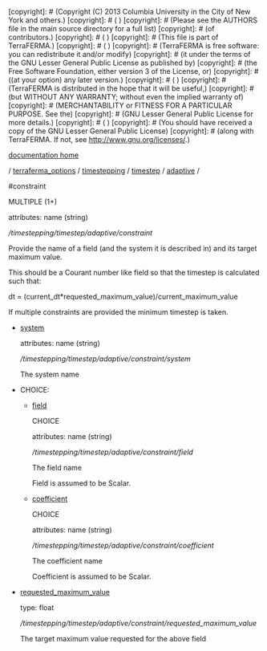 [copyright]: # (Copyright (C) 2013 Columbia University in the City of New York and others.)
[copyright]: # ( )
[copyright]: # (Please see the AUTHORS file in the main source directory for a full list)
[copyright]: # (of contributors.)
[copyright]: # ( )
[copyright]: # (This file is part of TerraFERMA.)
[copyright]: # ( )
[copyright]: # (TerraFERMA is free software: you can redistribute it and/or modify)
[copyright]: # (it under the terms of the GNU Lesser General Public License as published by)
[copyright]: # (the Free Software Foundation, either version 3 of the License, or)
[copyright]: # ((at your option) any later version.)
[copyright]: # ( )
[copyright]: # (TerraFERMA is distributed in the hope that it will be useful,)
[copyright]: # (but WITHOUT ANY WARRANTY; without even the implied warranty of)
[copyright]: # (MERCHANTABILITY or FITNESS FOR A PARTICULAR PURPOSE. See the)
[copyright]: # (GNU Lesser General Public License for more details.)
[copyright]: # ( )
[copyright]: # (You should have received a copy of the GNU Lesser General Public License)
[copyright]: # (along with TerraFERMA. If not, see <http://www.gnu.org/licenses/>.)

[documentation home](Documentation)

/ [terraferma_options](../../../../terraferma_options.md) / [timestepping](../../../timestepping.md) / [timestep](../../timestep.md) / [adaptive](../adaptive.md) /

#constraint

MULTIPLE (1+) 

attributes: name (string) 

*/timestepping/timestep/adaptive/constraint*

Provide the name of a field (and the system it is described in) and its target maximum value.

This should be a Courant number like field so that the timestep is calculated such that:

dt = (current_dt*requested_maximum_value)/current_maximum_value

If multiple constraints are provided the minimum timestep is taken.

* [system](constraint/system.md "child")

    attributes: name (string) 

    */timestepping/timestep/adaptive/constraint/system*

    The system name

* CHOICE:
    * [field](constraint/field.md "child")

        CHOICE 

        attributes: name (string) 

        */timestepping/timestep/adaptive/constraint/field*

        The field name
        
        Field is assumed to be Scalar.

    * [coefficient](constraint/coefficient.md "child")

        CHOICE 

        attributes: name (string) 

        */timestepping/timestep/adaptive/constraint/coefficient*

        The coefficient name
        
        Coefficient is assumed to be Scalar.

* [requested_maximum_value](constraint/requested_maximum_value.md "child")

    type: float

    */timestepping/timestep/adaptive/constraint/requested_maximum_value*

    The target maximum value requested for the above field

[autogenerated]: # (This file was automatically generated from the schema file:/home/cwilson/repos/github/TerraFERMA/TerraFERMA/buckettools/schemas/timestepping.rng.)

